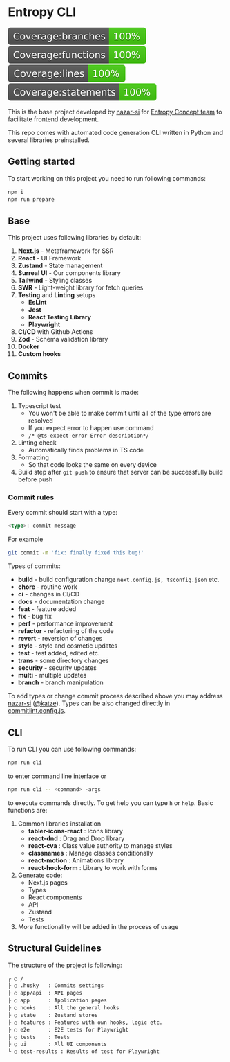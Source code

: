 # Entropy CLI

![](./coverage/badge-branches.svg)
![](./coverage/badge-functions.svg)
![](./coverage/badge-lines.svg)
![](./coverage/badge-statements.svg)

This is the base project developed by [nazar-si](https://github.com/nazar-si) for [Entropy Concept team](https://github.com/EntropyConcept) to facilitate frontend development.

This repo comes with automated code generation CLI written in Python and several libraries preinstalled.

## Getting started

To start working on this project you need to run following commands:

```bash
npm i
npm run prepare
```

## Base

This project uses following libraries by default:

1. **Next.js** - Metaframework for SSR
2. **React** - UI Framework
3. **Zustand** - State management
4. **Surreal UI** - Our components library
5. **Tailwind** - Styling classes
6. **SWR** - Light-weight library for fetch queries
7. **Testing** and **Linting** setups
   - **EsLint**
   - **Jest**
   - **React Testing Library**
   - **Playwright**
8. **CI/CD** with Github Actions
9. **Zod** - Schema validation library
10. **Docker**
11. **Custom hooks**

## Commits

The following happens when commit is made:

1. Typescript test
   - You won't be able to make commit until all of the type errors are resolved
   - If you expect error to happen use command
   - `/* @ts-expect-error Error description*/ `
2. Linting check
   - Automatically finds problems in TS code
3. Formatting
   - So that code looks the same on every device
4. Build step after `git push` to ensure that server can be successfully build before push

### Commit rules

Every commit should start with a type:

```ts
<type>: commit message
```

For example

```bash
git commit -m 'fix: finally fixed this bug!'
```

Types of commits:

- **build** - build configuration change `next.config.js, tsconfig.json` etc.
- **chore** - routine work
- **ci** - changes in CI/CD
- **docs** - documentation change
- **feat** - feature added
- **fix** - bug fix
- **perf** - performance improvement
- **refactor** - refactoring of the code
- **revert** - reversion of changes
- **style** - style and cosmetic updates
- **test** - test added, edited etc.
- **trans** - some directory changes
- **security** - security updates
- **multi** - multiple updates
- **branch** - branch manipulation

To add types or change commit process described above you may address [nazar-si](https://github.com/nazar-si) ([@katze](https://t.me/sciencekatze)). Types can be also changed directly in [commitlint.config.js](./commitlint.config.js).

## CLI

To run CLI you can use following commands:

```bash
npm run cli
```

to enter command line interface or

```bash
npm run cli -- <command> -args
```

to execute commands directly. To get help you can type `h` or `help`. Basic functions are:

1. Common libraries installation
   - **tabler-icons-react** : Icons library
   - **react-dnd** : Drag and Drop library
   - **react-cva** : Class value authority to manage styles
   - **classnames** : Manage classes conditionally
   - **react-motion** : Animations library
   - **react-hook-form** : Library to work with forms
2. Generate code:
   - Next.js pages
   - Types
   - React components
   - API
   - Zustand
   - Tests
3. More functionality will be added in the process of usage

## Structural Guidelines

The structure of the project is following:

```bash
┌ ○ /
├ ○ .husky   : Commits settings
├ ○ app/api  : API pages
├ ○ app      : Application pages
├ ○ hooks    : All the general hooks
├ ○ state    : Zustand stores
├ ○ features : Features with own hooks, logic etc.
├ ○ e2e      : E2E tests for Playwright
├ ○ tests    : Tests
├ ○ ui       : All UI components
└ ○ test-results : Results of test for Playwright
```
